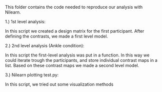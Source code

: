 This folder contains the code needed to reproduce our analysis with Nilearn.

1.) 1st level analysis:

  In this script we created a design matrix for the first participant. After defining the contrasts, we made a first level       model.

2.) 2nd level analysis (Ankle condition):
 
   In this script the first-level analysis was put in a function. In this way we could iterate trough the participants, and      store individual contrast maps in a list. Based on these contrast maps we made a second level model.

3.) Nilearn plotting test.py:

  In this script, we tried out some visualization methods 
